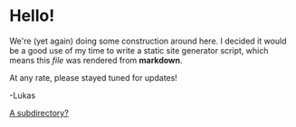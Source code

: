 # Hello!
We're (yet again) doing some construction around here. I decided it would be a good use of my time to write a static site generator script, which means this *file* was rendered from **markdown**. 

At any rate, please stayed tuned for updates!

-Lukas

[A subdirectory?](./subdir/)
